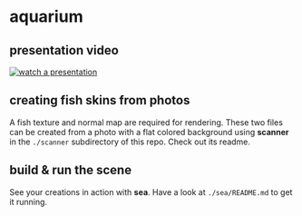 # aquarium

## presentation video
[![watch a presentation](https://img.youtube.com/vi/5SW9_pk5zME/maxresdefault.jpg)](https://youtu.be/5SW9_pk5zME)

## creating fish skins from photos
A fish texture and normal map are required for rendering. These two files can be created from a photo with a flat colored background using **scanner** in the `./scanner` subdirectory of this repo. 
Check out its readme. 

## build & run the scene
See your creations in action with **sea**. Have a look at `./sea/README.md` to get it running. 

